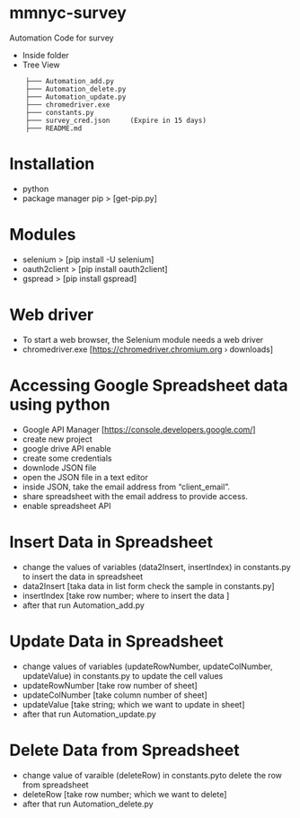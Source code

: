 # mmnyc-survey
Automation Code for survey

* Inside folder
* Tree  View
```
	├─── Automation_add.py
	├─── Automation_delete.py
	├─── Automation_update.py
	├─── chromedriver.exe
	├─── constants.py
	├─── survey_cred.json     (Expire in 15 days)
	├─── README.md
```
# Installation

* python
* package manager pip > [get-pip.py]

# Modules 

* selenium > [pip install -U selenium]
* oauth2client > [pip install oauth2client]
* gspread > [pip install gspread]

# Web driver

* To start a web browser, the Selenium module needs a web driver
* chromedriver.exe [https://chromedriver.chromium.org › downloads]

# Accessing Google Spreadsheet data using python

* Google API Manager [https://console.developers.google.com/]
* create new project
* google drive API enable 
* create some credentials
* downlode JSON file 
* open the JSON file in a text editor 
* inside JSON, take the email address from “client_email”.
* share spreadsheet with the email address to provide access.
* enable spreadsheet API

# Insert Data in Spreadsheet

* change the values of variables (data2Insert, insertIndex) in constants.py to insert the data in spreadsheet
* data2Insert [taka data in list form check the sample in constants.py]
* insertIndex [take row number; where to insert the data ]
* after that run Automation_add.py

# Update Data in Spreadsheet

* change values of variables (updateRowNumber, updateColNumber, updateValue) in constants.py to update the cell values
* updateRowNumber [take row number of sheet]
* updateColNumber [take column number of sheet]
* updateValue [take string; which we want to update in sheet]
* after that run Automation_update.py

# Delete Data from Spreadsheet

* change value of varaible (deleteRow) in constants.pyto delete the row from spreadsheet
* deleteRow [take row number; which we want to delete]
* after that run Automation_delete.py
